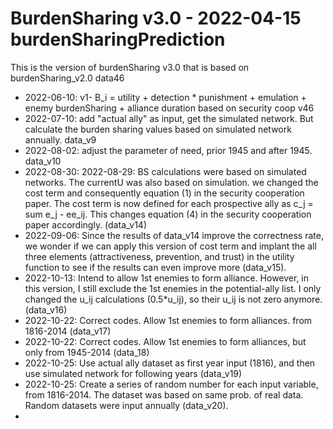 # BurdenSharing v3.0 - 2022-04-15 burdenSharingPrediction

This is the version of burdenSharing v3.0 that is based on burdenSharing_v2.0 data46

* 2022-06-10: v1- B_i = utility + detection * punishment + emulation + enemy burdenSharing + alliance duration
  based on security coop v46
* 2022-07-10: add "actual ally" as input, get the simulated network. But calculate the burden sharing values
  based on simulated network annually. data_v9
* 2022-08-02: adjust the parameter of need, prior 1945 and after 1945. data_v10
* 2022-08-30: 2022-08-29: BS calculations were based on simulated networks. The currentU was also based on simulation.
   we changed the cost term and consequently equation (1) in the security cooperation paper. 
   The cost term is now defined for each prospective ally as c_j = sum e_j - ee_ij. 
   This changes equation (4) in the security cooperation paper accordingly. (data_v14)
* 2022-09-06: Since the results of data_v14 improve the correctness rate, we wonder if we can apply this version of cost term
    and implant the all three elements (attractiveness, prevention, and trust) in the utility function 
    to see if the results can even improve more (data_v15).
* 2022-10-13: Intend to allow 1st enemies to form alliance. However, in this version, I still exclude the 1st enemies in the potential-ally list.
    I only changed the u_ij calculations (0.5*u_ij), so their u_ij is not zero anymore. (data_v16)
* 2022-10-22: Correct codes. Allow 1st enemies to form alliances. from 1816-2014 (data_v17)
* 2022-10-22: Correct codes. Allow 1st enemies to form alliances, but only from 1945-2014 (data_18)
* 2022-10-25: Use actual ally dataset as first year input (1816), and then use simulated network for following years (data_v19)
* 2022-10-25: Create a series of random number for each input variable, from 1816-2014. The dataset
    was based on same prob. of real data. Random datasets were input annually (data_v20).
* 